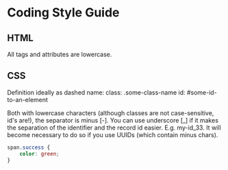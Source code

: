 # Coding Style Guide

## HTML

All tags and attributes are lowercase.

## CSS

Definition ideally as dashed name:
    class: .some-class-name
    id: #some-id-to-an-element

Both with lowercase characters (although classes are not case-sensitive, id's are!), the separator is minus [-]. You can use underscore [_] if it makes the separation of the identifier and the record id easier. E.g. my-id_33. It will become necessary to do so if you use UUIDs (which contain minus chars).

```css
span.success {
    color: green;
}
```